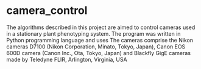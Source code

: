 # camera_control
The algorithms described in this project are aimed to control cameras used in a stationary plant phenotyping system. The program was written in Python programming language and uses 
The cameras comprise the Nikon cameras D7100 (Nikon Corporation, Minato, Tokyo, Japan), Canon EOS 600D camera (Canon Inc., Ota, Tokyo, Japan) and Blackfly GigE cameras made by Teledyne FLIR, Arlington, Virginia, USA
